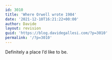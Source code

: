 ```yaml
---
id: 3010
title: 'Where Orwell wrote 1984'
date: '2021-12-10T16:21:22+00:00'
author: Davide
layout: revision
guid: 'https://blog.davidegallesi.com/?p=3010'
permalink: '/?p=3010'
---
```


Definitely a place I’d like to be.